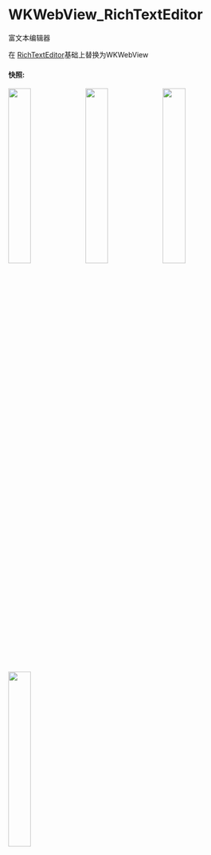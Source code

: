 # WKWebView_RichTextEditor
富文本编辑器

在 [RichTextEditor](https://github.com/niexiaobo/RichTextEditor)基础上替换为WKWebView

#### 快照:

<img src="images/pic1.png" width = 30% height = auto />

<img src="images/pic2.png" width = 30% height = auto />

<img src="images/pic4.png" width = 30% height = auto />

<img src="images/pic5.png" width = 30% height = auto />

